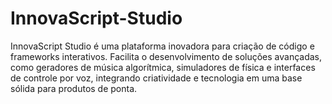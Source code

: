 # InnovaScript-Studio
InnovaScript Studio é uma plataforma inovadora para criação de código e frameworks interativos. Facilita o desenvolvimento de soluções avançadas, como geradores de música algorítmica, simuladores de física e interfaces de controle por voz, integrando criatividade e tecnologia em uma base sólida para produtos de ponta.
